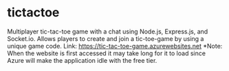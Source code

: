 # tictactoe
Multiplayer tic-tac-toe game with a chat using Node.js, Express.js, and Socket.io. Allows players to create and join a tic-toe-game by using a unique game code.
Link: https://tic-tac-toe-game.azurewebsites.net
*Note: When the website is first accessed it may take long for it to load since Azure will make the application idle with the free tier.
